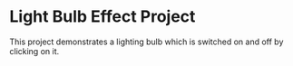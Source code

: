 # Light Bulb Effect Project

This project demonstrates a lighting bulb which is switched on and off by clicking on it.
